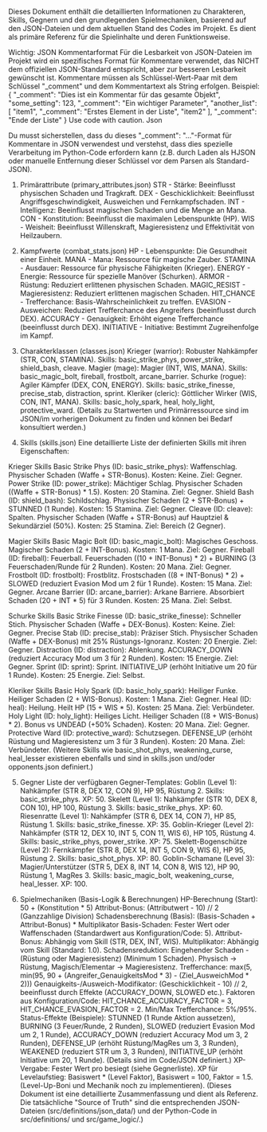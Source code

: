 Dieses Dokument enthält die detaillierten Informationen zu Charakteren, Skills, Gegnern und den grundlegenden Spielmechaniken, basierend auf den JSON-Dateien und dem aktuellen Stand des Codes im Projekt. Es dient als primäre Referenz für die Spielinhalte und deren Funktionsweise.

Wichtig: JSON Kommentarformat
Für die Lesbarkeit von JSON-Dateien im Projekt wird ein spezifisches Format für Kommentare verwendet, das NICHT dem offiziellen JSON-Standard entspricht, aber zur besseren Lesbarkeit gewünscht ist. Kommentare müssen als Schlüssel-Wert-Paar mit dem Schlüssel "_comment" und dem Kommentartext als String erfolgen.
Beispiel:
{
  "_comment": "Dies ist ein Kommentar für das gesamte Objekt",
  "some_setting": 123,
  "_comment": "Ein wichtiger Parameter",
  "another_list": [
    "item1",
    "_comment": "Erstes Element in der Liste",
    "item2"
  ],
  "_comment": "Ende der Liste"
}
Use code with caution.
Json

Du musst sicherstellen, dass du dieses "_comment": "..."-Format für Kommentare in JSON verwendest und verstehst, dass dies spezielle Verarbeitung im Python-Code erfordern kann (z.B. durch Laden als HJSON oder manuelle Entfernung dieser Schlüssel vor dem Parsen als Standard-JSON).

1. Primärattribute (primary_attributes.json)
STR - Stärke: Beeinflusst physischen Schaden und Tragkraft.
DEX - Geschicklichkeit: Beeinflusst Angriffsgeschwindigkeit, Ausweichen und Fernkampfschaden.
INT - Intelligenz: Beeinflusst magischen Schaden und die Menge an Mana.
CON - Konstitution: Beeinflusst die maximalen Lebenspunkte (HP).
WIS - Weisheit: Beeinflusst Willenskraft, Magieresistenz und Effektivität von Heilzaubern.

2. Kampfwerte (combat_stats.json)
HP - Lebenspunkte: Die Gesundheit einer Einheit.
MANA - Mana: Ressource für magische Zauber.
STAMINA - Ausdauer: Ressource für physische Fähigkeiten (Krieger).
ENERGY - Energie: Ressource für spezielle Manöver (Schurken).
ARMOR - Rüstung: Reduziert erlittenen physischen Schaden.
MAGIC_RESIST - Magieresistenz: Reduziert erlittenen magischen Schaden.
HIT_CHANCE - Trefferchance: Basis-Wahrscheinlichkeit zu treffen.
EVASION - Ausweichen: Reduziert Trefferchance des Angreifers (beeinflusst durch DEX).
ACCURACY - Genauigkeit: Erhöht eigene Trefferchance (beeinflusst durch DEX).
INITIATIVE - Initiative: Bestimmt Zugreihenfolge im Kampf.

3. Charakterklassen (classes.json)
Krieger (warrior): Robuster Nahkämpfer (STR, CON, STAMINA). Skills: basic_strike_phys, power_strike, shield_bash, cleave.
Magier (mage): Magier (INT, WIS, MANA). Skills: basic_magic_bolt, fireball, frostbolt, arcane_barrier.
Schurke (rogue): Agiler Kämpfer (DEX, CON, ENERGY). Skills: basic_strike_finesse, precise_stab, distraction, sprint.
Kleriker (cleric): Göttlicher Wirker (WIS, CON, INT, MANA). Skills: basic_holy_spark, heal, holy_light, protective_ward.
(Details zu Startwerten und Primärressource sind im JSON/im vorherigen Dokument zu finden und können bei Bedarf konsultiert werden.)

4. Skills (skills.json)
Eine detaillierte Liste der definierten Skills mit ihren Eigenschaften:

Krieger Skills
Basic Strike Phys (ID: basic_strike_phys): Waffenschlag. Physischer Schaden (Waffe + STR-Bonus). Kosten: Keine. Ziel: Gegner.
Power Strike (ID: power_strike): Mächtiger Schlag. Physischer Schaden ((Waffe + STR-Bonus) * 1.5). Kosten: 20 Stamina. Ziel: Gegner.
Shield Bash (ID: shield_bash): Schildschlag. Physischer Schaden (2 + STR-Bonus) + STUNNED (1 Runde). Kosten: 15 Stamina. Ziel: Gegner.
Cleave (ID: cleave): Spalten. Physischer Schaden (Waffe + STR-Bonus) auf Hauptziel & Sekundärziel (50%). Kosten: 25 Stamina. Ziel: Bereich (2 Gegner).

Magier Skills
Basic Magic Bolt (ID: basic_magic_bolt): Magisches Geschoss. Magischer Schaden (2 + INT-Bonus). Kosten: 1 Mana. Ziel: Gegner.
Fireball (ID: fireball): Feuerball. Feuerschaden ((10 + INT-Bonus) * 2) + BURNING (3 Feuerschaden/Runde für 2 Runden). Kosten: 20 Mana. Ziel: Gegner.
Frostbolt (ID: frostbolt): Frostblitz. Frostschaden ((8 + INT-Bonus) * 2) + SLOWED (reduziert Evasion Mod um 2 für 1 Runde). Kosten: 15 Mana. Ziel: Gegner.
Arcane Barrier (ID: arcane_barrier): Arkane Barriere. Absorbiert Schaden (20 + INT * 5) für 3 Runden. Kosten: 25 Mana. Ziel: Selbst.

Schurke Skills
Basic Strike Finesse (ID: basic_strike_finesse): Schneller Stich. Physischer Schaden (Waffe + DEX-Bonus). Kosten: Keine. Ziel: Gegner.
Precise Stab (ID: precise_stab): Präziser Stich. Physischer Schaden (Waffe + DEX-Bonus) mit 25% Rüstungs-Ignoranz. Kosten: 20 Energie. Ziel: Gegner.
Distraction (ID: distraction): Ablenkung. ACCURACY_DOWN (reduziert Accuracy Mod um 3 für 2 Runden). Kosten: 15 Energie. Ziel: Gegner.
Sprint (ID: sprint): Sprint. INITIATIVE_UP (erhöht Initiative um 20 für 1 Runde). Kosten: 25 Energie. Ziel: Selbst.

Kleriker Skills
Basic Holy Spark (ID: basic_holy_spark): Heiliger Funke. Heiliger Schaden (2 + WIS-Bonus). Kosten: 1 Mana. Ziel: Gegner.
Heal (ID: heal): Heilung. Heilt HP (15 + WIS * 5). Kosten: 25 Mana. Ziel: Verbündeter.
Holy Light (ID: holy_light): Heiliges Licht. Heiliger Schaden ((8 + WIS-Bonus) * 2). Bonus vs UNDEAD (+50% Schaden). Kosten: 20 Mana. Ziel: Gegner.
Protective Ward (ID: protective_ward): Schutzsegen. DEFENSE_UP (erhöht Rüstung und Magieresistenz um 3 für 3 Runden). Kosten: 20 Mana. Ziel: Verbündeter.
(Weitere Skills wie basic_shot_phys, weakening_curse, heal_lesser existieren ebenfalls und sind in skills.json und/oder opponents.json definiert.)

5. Gegner
Liste der verfügbaren Gegner-Templates:
Goblin (Level 1): Nahkämpfer (STR 8, DEX 12, CON 9), HP 95, Rüstung 2. Skills: basic_strike_phys. XP: 50.
Skelett (Level 1): Nahkämpfer (STR 10, DEX 8, CON 10), HP 100, Rüstung 3. Skills: basic_strike_phys. XP: 60.
Riesenratte (Level 1): Nahkämpfer (STR 6, DEX 14, CON 7), HP 85, Rüstung 1. Skills: basic_strike_finesse. XP: 35.
Goblin-Krieger (Level 2): Nahkämpfer (STR 12, DEX 10, INT 5, CON 11, WIS 6), HP 105, Rüstung 4. Skills: basic_strike_phys, power_strike. XP: 75.
Skelett-Bogenschütze (Level 2): Fernkämpfer (STR 8, DEX 14, INT 5, CON 9, WIS 6), HP 95, Rüstung 2. Skills: basic_shot_phys. XP: 80.
Goblin-Schamane (Level 3): Magier/Unterstützer (STR 5, DEX 8, INT 14, CON 8, WIS 12), HP 90, Rüstung 1, MagRes 3. Skills: basic_magic_bolt, weakening_curse, heal_lesser. XP: 100.

6. Spielmechaniken (Basis-Logik & Berechnungen)
HP-Berechnung (Start): 50 + (Konstitution * 5)
Attribut-Bonus: (Attributwert - 10) // 2 (Ganzzahlige Division)
Schadensberechnung (Basis): (Basis-Schaden + Attribut-Bonus) * Multiplikator
Basis-Schaden: Fester Wert oder Waffenschaden (Standardwert aus Konfiguration/Code: 5).
Attribut-Bonus: Abhängig vom Skill (STR, DEX, INT, WIS).
Multiplikator: Abhängig vom Skill (Standard: 1.0).
Schadensreduktion: Eingehender Schaden - (Rüstung oder Magieresistenz) (Minimum 1 Schaden). Physisch -> Rüstung, Magisch/Elementar -> Magieresistenz.
Trefferchance: max(5, min(95, 90 + (Angreifer_GenauigkeitsMod * 3) - (Ziel_AusweichMod * 2)))
Genauigkeits-/Ausweich-Modifikator: (Geschicklichkeit - 10) // 2, beeinflusst durch Effekte (ACCURACY_DOWN, SLOWED etc.).
Faktoren aus Konfiguration/Code: HIT_CHANCE_ACCURACY_FACTOR = 3, HIT_CHANCE_EVASION_FACTOR = 2.
Min/Max Trefferchance: 5%/95%.
Status-Effekte (Beispiele): STUNNED (1 Runde Aktion aussetzen), BURNING (3 Feuer/Runde, 2 Runden), SLOWED (reduziert Evasion Mod um 2, 1 Runde), ACCURACY_DOWN (reduziert Accuracy Mod um 3, 2 Runden), DEFENSE_UP (erhöht Rüstung/MagRes um 3, 3 Runden), WEAKENED (reduziert STR um 3, 3 Runden), INITIATIVE_UP (erhöht Initiative um 20, 1 Runde). (Details sind im Code/JSON definiert.)
XP-Vergabe: Fester Wert pro besiegt (siehe Gegnerliste).
XP für Levelaufstieg: Basiswert * (Level Faktor), Basiswert = 100, Faktor = 1.5. (Level-Up-Boni und Mechanik noch zu implementieren).
(Dieses Dokument ist eine detaillierte Zusammenfassung und dient als Referenz. Die tatsächliche "Source of Truth" sind die entsprechenden JSON-Dateien (src/definitions/json_data/) und der Python-Code in src/definitions/ und src/game_logic/.)